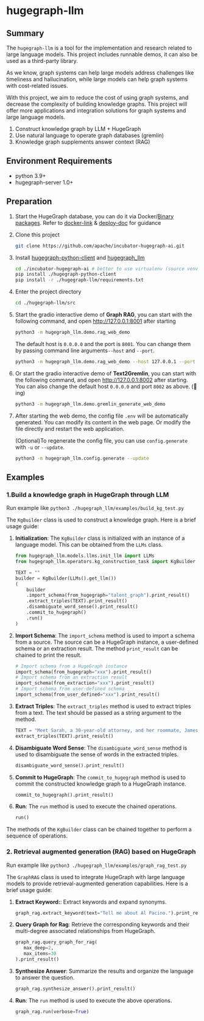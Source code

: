 # hugegraph-llm

## Summary

The `hugegraph-llm` is a tool for the implementation and research related to large language models.
This project includes runnable demos, it can also be used as a third-party library.

As we know, graph systems can help large models address challenges like timeliness and hallucination,
while large models can help graph systems with cost-related issues.

With this project, we aim to reduce the cost of using graph systems, and decrease the complexity of 
building knowledge graphs. This project will offer more applications and integration solutions for 
graph systems and large language models.
1.  Construct knowledge graph by LLM + HugeGraph
2.  Use natural language to operate graph databases (gremlin)
3.  Knowledge graph supplements answer context (RAG)

## Environment Requirements

- python 3.9+ 
- hugegraph-server 1.0+

## Preparation

1. Start the HugeGraph database, you can do it via Docker/[Binary packages](https://hugegraph.apache.org/docs/download/download/). 
Refer to [docker-link](https://hub.docker.com/r/hugegraph/hugegraph) & [deploy-doc](https://hugegraph.apache.org/docs/quickstart/hugegraph-server/#31-use-docker-container-convenient-for-testdev) for guidance
2. Clone this project
    ```bash
    git clone https://github.com/apache/incubator-hugegraph-ai.git
    ```
3. Install [hugegraph-python-client](../hugegraph-python-client) and [hugegraph_llm](src/hugegraph_llm)
    ```bash
    cd ./incubator-hugegraph-ai # better to use virtualenv (source venv/bin/activate) 
    pip install ./hugegraph-python-client
    pip install -r ./hugegraph-llm/requirements.txt
    ```
4. Enter the project directory
    ```bash
    cd ./hugegraph-llm/src
    ```

5. Start the gradio interactive demo of **Graph RAG**, you can start with the following command, and open http://127.0.0.1:8001 after starting
    ```bash
    python3 -m hugegraph_llm.demo.rag_web_demo
    ```
    The default host is `0.0.0.0` and the port is `8001`. You can change them by passing command line arguments`--host` and `--port`.  
    ```bash
    python3 -m hugegraph_llm.demo.rag_web_demo --host 127.0.0.1 --port 18001
    ```

6. Or start the gradio interactive demo of **Text2Gremlin**, you can start with the following command, and open http://127.0.0.1:8002 after starting. You can also change the default host `0.0.0.0` and port `8002` as above. (🚧ing)
    ```bash
    python3 -m hugegraph_llm.demo.gremlin_generate_web_demo
   ```

7. After starting the web demo, the config file `.env` will be automatically generated. You can modify its content in the web page. Or modify the file directly and restart the web application.

    (Optional)To regenerate the config file, you can use `config.generate` with `-u` or `--update`.
    ```bash
    python3 -m hugegraph_llm.config.generate --update
    ```


## Examples

### 1.Build a knowledge graph in HugeGraph through LLM

Run example like `python3 ./hugegraph_llm/examples/build_kg_test.py`

The `KgBuilder` class is used to construct a knowledge graph. Here is a brief usage guide:

1. **Initialization**: The `KgBuilder` class is initialized with an instance of a language model. 
This can be obtained from the `LLMs` class.

    ```python
    from hugegraph_llm.models.llms.init_llm import LLMs
    from hugegraph_llm.operators.kg_construction_task import KgBuilder
    
    TEXT = ""
    builder = KgBuilder(LLMs().get_llm())
    (
        builder
        .import_schema(from_hugegraph="talent_graph").print_result()
        .extract_triples(TEXT).print_result()
        .disambiguate_word_sense().print_result()
        .commit_to_hugegraph()
        .run()
    )
    ```

2. **Import Schema**: The `import_schema` method is used to import a schema from a source. The source can be a HugeGraph instance, a user-defined schema or an extraction result. The method `print_result` can be chained to print the result.

    ```python
    # Import schema from a HugeGraph instance
    import_schema(from_hugegraph="xxx").print_result()
    # Import schema from an extraction result
    import_schema(from_extraction="xxx").print_result()
    # Import schema from user-defined schema
    import_schema(from_user_defined="xxx").print_result()
    ```

3. **Extract Triples**: The `extract_triples` method is used to extract triples from a text. The text should be passed as a string argument to the method.

    ```python
    TEXT = "Meet Sarah, a 30-year-old attorney, and her roommate, James, whom she's shared a home with since 2010."
    extract_triples(TEXT).print_result()
    ```

4. **Disambiguate Word Sense**: The `disambiguate_word_sense` method is used to disambiguate the sense of words in the extracted triples.

    ```python
    disambiguate_word_sense().print_result()
    ```

5. **Commit to HugeGraph**: The `commit_to_hugegraph` method is used to commit the constructed knowledge graph to a HugeGraph instance.

    ```python
    commit_to_hugegraph().print_result()
    ```

6. **Run**: The `run` method is used to execute the chained operations.

    ```python
    run()
    ```

The methods of the `KgBuilder` class can be chained together to perform a sequence of operations.

### 2. Retrieval augmented generation (RAG) based on HugeGraph

Run example like `python3 ./hugegraph_llm/examples/graph_rag_test.py`

The `GraphRAG` class is used to integrate HugeGraph with large language models to provide retrieval-augmented generation capabilities.
Here is a brief usage guide:

1. **Extract Keyword:**: Extract keywords and expand synonyms.
    
    ```python
    graph_rag.extract_keyword(text="Tell me about Al Pacino.").print_result()
    ```

2. **Query Graph for Rag**: Retrieve the corresponding keywords and their multi-degree associated relationships from HugeGraph.

     ```python
     graph_rag.query_graph_for_rag(
        max_deep=2,
        max_items=30
     ).print_result()
     ```
3. **Synthesize Answer**: Summarize the results and organize the language to answer the question.

    ```python
    graph_rag.synthesize_answer().print_result()
    ```

4. **Run**: The `run` method is used to execute the above operations.

    ```python
    graph_rag.run(verbose=True)
    ```
